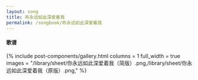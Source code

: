 ```yaml
---
layout: song
title: 祢永远如此深爱着我
permalink: /songbook/祢永远如此深爱着我
---
```


#### 歌谱

{% include post-components/gallery.html
    columns = 1
    full_width = true
    images = "/library/sheet/你永远如此深爱着我（简版）.png,/library/sheet/你永远如此深爱着我（原版）.png,"
%}

